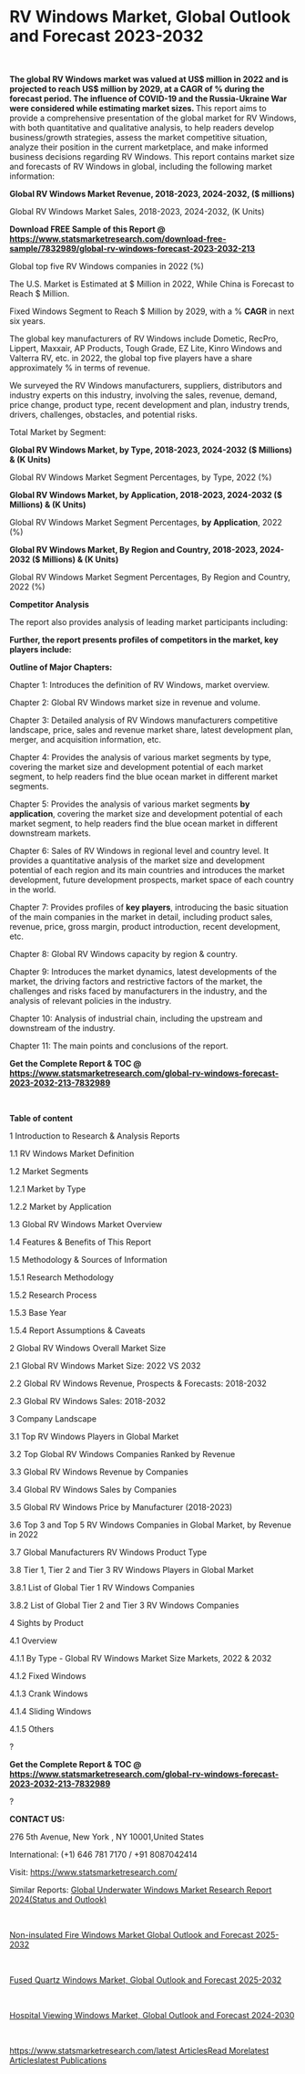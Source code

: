 <h1>RV Windows Market, Global Outlook and Forecast 2023-2032</h1><br/><p><strong>The global RV Windows market was valued at US$ million in 2022 and is projected to reach US$ million by 2029, at a <strong>CAGR</strong> of % during the forecast period. The influence of COVID-19 and the Russia-Ukraine War were considered while estimating market sizes. </strong>This report aims to provide a comprehensive presentation of the global market for RV Windows, with both quantitative and qualitative analysis, to help readers develop business/growth strategies, assess the market competitive situation, analyze their position in the current marketplace, and make informed business decisions regarding RV Windows. This report contains market size and forecasts of RV Windows in global, including the following market information:</p>
 
 
 
 <p><strong>Global RV Windows Market Revenue, 2018-2023, 2024-2032, ($ millions)</strong></p>
 
 
 
 <p>Global RV Windows Market Sales, 2018-2023, 2024-2032, (K Units)</p>
 
 
 
 <p><strong>Download FREE Sample of this Report @ <a href="https://www.statsmarketresearch.com/download-free-sample/7832989/global-rv-windows-forecast-2023-2032-213">https://www.statsmarketresearch.com/download-free-sample/7832989/global-rv-windows-forecast-2023-2032-213</a></strong></p>
 
 
 
 <p>Global top five RV Windows companies in 2022 (%)</p>
 
 
 
 <p>The U.S. Market is Estimated at $ Million in 2022, While China is Forecast to Reach $ Million.</p>
 
 
 
 <p>Fixed Windows Segment to Reach $ Million by 2029, with a % <strong>CAGR</strong> in next six years.</p>
 
 
 
 <p>The global key manufacturers of RV Windows include Dometic, RecPro, Lippert, Maxxair, AP Products, Tough Grade, EZ Lite, Kinro Windows and Valterra RV, etc. in 2022, the global top five players have a share approximately % in terms of revenue.</p>
 
 
 
 <p>We surveyed the RV Windows manufacturers, suppliers, distributors and industry experts on this industry, involving the sales, revenue, demand, price change, product type, recent development and plan, industry trends, drivers, challenges, obstacles, and potential risks.</p>
 
 
 
 <p>Total Market by Segment:</p>
 
 
 
 <p><strong>Global RV Windows Market, by Type, 2018-2023, 2024-2032 ($ Millions) & (K Units)</strong></p>
 
 
 
 <p>Global RV Windows Market Segment Percentages, by Type, 2022 (%)</p>
 
 
 
 <p><strong>Global RV Windows Market, <strong>by Application</strong>, 2018-2023, 2024-2032 ($ Millions) & (K Units)</strong></p>
 
 
 
 <p>Global RV Windows Market Segment Percentages, <strong>by Application</strong>, 2022 (%)</p>
 
 
 
 <p><strong>Global RV Windows Market, By Region and Country, 2018-2023, 2024-2032 ($ Millions) & (K Units)</strong></p>
 
 
 
 <p>Global RV Windows Market Segment Percentages, By Region and Country, 2022 (%)</p>
 
 
 
 <p><strong>Competitor Analysis</strong></p>
 
 
 
 <p>The report also provides analysis of leading market participants including:</p>
 
 
 
 <p><strong>Further, the report presents profiles of competitors in the market, <strong>key players</strong> include:</strong></p>
 
 
 
 <p><strong>Outline of Major Chapters:</strong></p>
 
 
 
 <p>Chapter 1: Introduces the definition of RV Windows, market overview.</p>
 
 
 
 <p>Chapter 2: Global RV Windows market size in revenue and volume.</p>
 
 
 
 <p>Chapter 3: Detailed analysis of RV Windows manufacturers competitive landscape, price, sales and revenue market share, latest development plan, merger, and acquisition information, etc.</p>
 
 
 
 <p>Chapter 4: Provides the analysis of various market segments by type, covering the market size and development potential of each market segment, to help readers find the blue ocean market in different market segments.</p>
 
 
 
 <p>Chapter 5: Provides the analysis of various market segments <strong>by application</strong>, covering the market size and development potential of each market segment, to help readers find the blue ocean market in different downstream markets.</p>
 
 
 
 <p>Chapter 6: Sales of RV Windows in regional level and country level. It provides a quantitative analysis of the market size and development potential of each region and its main countries and introduces the market development, future development prospects, market space of each country in the world.</p>
 
 
 
 <p>Chapter 7: Provides profiles of <strong>key players</strong>, introducing the basic situation of the main companies in the market in detail, including product sales, revenue, price, gross margin, product introduction, recent development, etc.</p>
 
 
 
 <p>Chapter 8: Global RV Windows capacity by region & country.</p>
 
 
 
 <p>Chapter 9: Introduces the market dynamics, latest developments of the market, the driving factors and restrictive factors of the market, the challenges and risks faced by manufacturers in the industry, and the analysis of relevant policies in the industry.</p>
 
 
 
 <p>Chapter 10: Analysis of industrial chain, including the upstream and downstream of the industry.</p>
 
 
 
 <p>Chapter 11: The main points and conclusions of the report.</p>
 
 
 
 <div><b>Get the Complete Report & TOC @ <a href="https://www.statsmarketresearch.com/global-rv-windows-forecast-2023-2032-213-7832989">https://www.statsmarketresearch.com/global-rv-windows-forecast-2023-2032-213-7832989</a></b></div>
 
 
 
 <p><br />
 
 <b>Table of content</b></p>
 
 
 
 <p>1 Introduction to Research & Analysis Reports<br />
 
 1.1 RV Windows Market Definition<br />
 
 1.2 Market Segments<br />
 
 1.2.1 Market by Type<br />
 
 1.2.2 Market by Application<br />
 
 1.3 Global RV Windows Market Overview<br />
 
 1.4 Features & Benefits of This Report<br />
 
 1.5 Methodology & Sources of Information<br />
 
 1.5.1 Research Methodology<br />
 
 1.5.2 Research Process<br />
 
 1.5.3 Base Year<br />
 
 1.5.4 Report Assumptions & Caveats<br />
 
 2 Global RV Windows Overall Market Size<br />
 
 2.1 Global RV Windows Market Size: 2022 VS 2032<br />
 
 2.2 Global RV Windows Revenue, Prospects & Forecasts: 2018-2032<br />
 
 2.3 Global RV Windows Sales: 2018-2032<br />
 
 3 Company Landscape<br />
 
 3.1 Top RV Windows Players in Global Market<br />
 
 3.2 Top Global RV Windows Companies Ranked by Revenue<br />
 
 3.3 Global RV Windows Revenue by Companies<br />
 
 3.4 Global RV Windows Sales by Companies<br />
 
 3.5 Global RV Windows Price by Manufacturer (2018-2023)<br />
 
 3.6 Top 3 and Top 5 RV Windows Companies in Global Market, by Revenue in 2022<br />
 
 3.7 Global Manufacturers RV Windows Product Type<br />
 
 3.8 Tier 1, Tier 2 and Tier 3 RV Windows Players in Global Market<br />
 
 3.8.1 List of Global Tier 1 RV Windows Companies<br />
 
 3.8.2 List of Global Tier 2 and Tier 3 RV Windows Companies<br />
 
 4 Sights by Product<br />
 
 4.1 Overview<br />
 
 4.1.1 By Type - Global RV Windows Market Size Markets, 2022 & 2032<br />
 
 4.1.2 Fixed Windows<br />
 
 4.1.3 Crank Windows<br />
 
 4.1.4 Sliding Windows<br />
 
 4.1.5 Others<br />
 
 ? </p>
 
 
 
 <div><b>Get the Complete Report & TOC @ <a href="https://www.statsmarketresearch.com/global-rv-windows-forecast-2023-2032-213-7832989">https://www.statsmarketresearch.com/global-rv-windows-forecast-2023-2032-213-7832989</a></b></div>
 
 
 
 <p>? </p>
 
 
 
 <p><b>CONTACT US:</b><br />
 
 276 5th Avenue, New York , NY 10001,United States<br />
 
 International: (+1) 646 781 7170 / +91 8087042414<br />
 
 Visit: <a href="https://www.statsmarketresearch.com/">https://www.statsmarketresearch.com/</a><br />
 
 Similar Reports: <a href="https://www.statsmarketresearch.com/global-rv-windows-forecast-2023-2032-213-7832989">Global Underwater Windows Market Research Report 2024(Status and Outlook)</a><br />
 
 <br />
 
 <a href="https://www.statsmarketresearch.com/global-rv-windows-forecast-2023-2032-213-7832989">Non-insulated Fire Windows Market Global Outlook and Forecast 2025-2032</a><br />
 
 <br />
 
 <a href="https://www.statsmarketresearch.com/global-rv-windows-forecast-2023-2032-213-7832989">Fused Quartz Windows Market, Global Outlook and Forecast 2025-2032</a><br />
 
 <br />
 
 <a href="https://www.statsmarketresearch.com/global-rv-windows-forecast-2023-2032-213-7832989">Hospital Viewing Windows Market, Global Outlook and Forecast 2024-2030</a><br />
 
 <br />
 
 <a href="https://gyeongbokgung.com">https://www.statsmarketresearch.com/</a><a href="https://hallyeomaritime.com">latest Articles</a><a href="https://jingwansa.com">Read More</a><a href="https://nguoiviet.jp/">latest Articles</a><a href="https://www.intelmarketresearch.com/">latest Publications</a></p>
